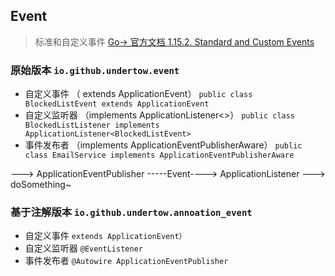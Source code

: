 
## Event

>标准和自定义事件
[Go-> 官方文档 1.15.2. Standard and Custom Events](https://docs.spring.io/spring-framework/docs/current/reference/html/core.html#context-functionality-events)


### 原始版本 `io.github.undertow.event`

- 自定义事件 （ extends ApplicationEvent）
  `public class BlockedListEvent extends ApplicationEvent`
- 自定义监听器 （implements ApplicationListener<>）
  `public class BlockedListListener implements ApplicationListener<BlockedListEvent>`
- 事件发布者 （implements ApplicationEventPublisherAware）
  `public class EmailService implements ApplicationEventPublisherAware`

---> ApplicationEventPublisher -----Event----> ApplicationListener ---> doSomething~

### 基于注解版本 `io.github.undertow.annoation_event`

- 自定义事件  `extends ApplicationEvent）`
- 自定义监听器 `@EventListener`
- 事件发布者  `@Autowire ApplicationEventPublisher `


